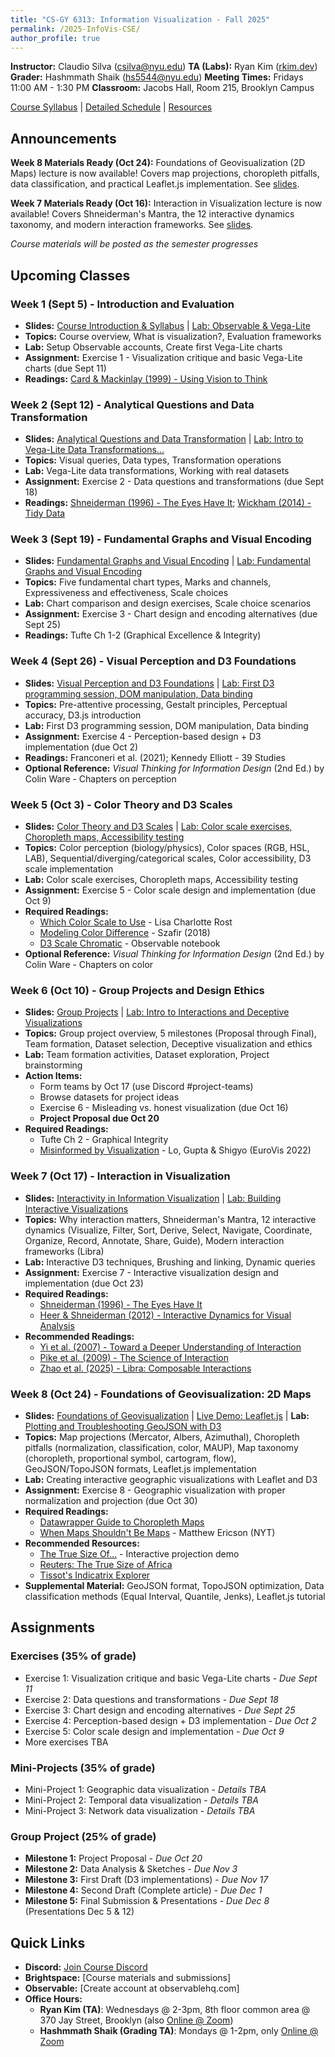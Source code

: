 ```yaml
---
title: "CS-GY 6313: Information Visualization - Fall 2025"
permalink: /2025-InfoVis-CSE/
author_profile: true
---
```


**Instructor:** Claudio Silva (csilva@nyu.edu)
**TA (Labs):** Ryan Kim ([rkim.dev](https://www.rkim.dev))
**Grader:** Hashmmath Shaik (hs5544@nyu.edu)
**Meeting Times:** Fridays 11:00 AM - 1:30 PM
**Classroom:** Jacobs Hall, Room 215, Brooklyn Campus

[Course Syllabus](/2025-InfoVis-CSE/syllabus) | [Detailed Schedule](/2025-InfoVis-CSE/schedule) | [Resources](/2025-InfoVis-CSE/resources)

## Announcements

**Week 8 Materials Ready (Oct 24):** Foundations of Geovisualization (2D Maps) lecture is now available! Covers map projections, choropleth pitfalls, data classification, and practical Leaflet.js implementation. See [slides](/2025-InfoVis-CSE/slides/week8-geovis-2d-maps.html).

**Week 7 Materials Ready (Oct 16):** Interaction in Visualization lecture is now available! Covers Shneiderman's Mantra, the 12 interactive dynamics taxonomy, and modern interaction frameworks. See [slides](/2025-InfoVis-CSE/slides/week7-interaction.html).

*Course materials will be posted as the semester progresses*

## Upcoming Classes

### Week 1 (Sept 5) - Introduction and Evaluation
- **Slides:** [Course Introduction & Syllabus](/2025-InfoVis-CSE/slides/week1-syllabus.html) | [Lab: Observable & Vega-Lite](/2025-InfoVis-CSE/labs/week1-lab.html)
- **Topics:** Course overview, What is visualization?, Evaluation frameworks
- **Lab:** Setup Observable accounts, Create first Vega-Lite charts
- **Assignment:** Exercise 1 - Visualization critique and basic Vega-Lite charts (due Sept 11)
- **Readings:** [Card & Mackinlay (1999) - Using Vision to Think](/2025-InfoVis-CSE/refs/Card_Mackinlay_Shneiderman_1999_Using_Vision_to_Think_Chapter1.pdf)

### Week 2 (Sept 12) - Analytical Questions and Data Transformation
- **Slides:** [Analytical Questions and Data Transformation](/2025-InfoVis-CSE/slides/week2-data-transformation.html) | [Lab: Intro to Vega-Lite Data Transformations...](/2025-InfoVis-CSE/labs/week2-lab.html)
- **Topics:** Visual queries, Data types, Transformation operations
- **Lab:** Vega-Lite data transformations, Working with real datasets
- **Assignment:** Exercise 2 - Data questions and transformations (due Sept 18)
- **Readings:** [Shneiderman (1996) - The Eyes Have It](/2025-InfoVis-CSE/refs/Shneiderman_1996_The_Eyes_Have_It.pdf); [Wickham (2014) - Tidy Data](/2025-InfoVis-CSE/refs/Wickham_2014_Tidy_Data.pdf)

### Week 3 (Sept 19) - Fundamental Graphs and Visual Encoding
- **Slides:** [Fundamental Graphs and Visual Encoding](/2025-InfoVis-CSE/slides/week3-fundamental-graphs.html) | [Lab: Fundamental Graphs and Visual Encoding](/2025-InfoVis-CSE/labs/week3-lab.html)
- **Topics:** Five fundamental chart types, Marks and channels, Expressiveness and effectiveness, Scale choices
- **Lab:** Chart comparison and design exercises, Scale choice scenarios
- **Assignment:** Exercise 3 - Chart design and encoding alternatives (due Sept 25)
- **Readings:** Tufte Ch 1-2 (Graphical Excellence & Integrity)

### Week 4 (Sept 26) - Visual Perception and D3 Foundations
- **Slides:** [Visual Perception and D3 Foundations](/2025-InfoVis-CSE/slides/week4-perception.html) | [Lab: First D3 programming session, DOM manipulation, Data binding](/2025-InfoVis-CSE/labs/week4-lab.html)
- **Topics:** Pre-attentive processing, Gestalt principles, Perceptual accuracy, D3.js introduction
- **Lab:** First D3 programming session, DOM manipulation, Data binding
- **Assignment:** Exercise 4 - Perception-based design + D3 implementation (due Oct 2)
- **Readings:** Franconeri et al. (2021); Kennedy Elliott - 39 Studies
- **Optional Reference:** *Visual Thinking for Information Design* (2nd Ed.) by Colin Ware - Chapters on perception

### Week 5 (Oct 3) - Color Theory and D3 Scales
- **Slides:** [Color Theory and D3 Scales](/2025-InfoVis-CSE/slides/week5-color.html) | [Lab: Color scale exercises, Choropleth maps, Accessibility testing](/2025-InfoVis-CSE/labs/week5-lab.html)
- **Topics:** Color perception (biology/physics), Color spaces (RGB, HSL, LAB), Sequential/diverging/categorical scales, Color accessibility, D3 scale implementation
- **Lab:** Color scale exercises, Choropleth maps, Accessibility testing
- **Assignment:** Exercise 5 - Color scale design and implementation (due Oct 9)
- **Required Readings:**
  - [Which Color Scale to Use](https://blog.datawrapper.de/which-color-scale-to-use-in-data-vis/) - Lisa Charlotte Rost
  - [Modeling Color Difference](https://doi.org/10.1109/TVCG.2017.2744359) - Szafir (2018)
  - [D3 Scale Chromatic](https://observablehq.com/@d3/color-schemes) - Observable notebook
- **Optional Reference:** *Visual Thinking for Information Design* (2nd Ed.) by Colin Ware - Chapters on color

### Week 6 (Oct 10) - Group Projects and Design Ethics
- **Slides:** [Group Projects](/2025-InfoVis-CSE/slides/week6-group-projects.html) | [Lab: Intro to Interactions and Deceptive Visualizations](/2025-InfoVis-CSE/labs/week6-lab.html)
- **Topics:** Group project overview, 5 milestones (Proposal through Final), Team formation, Dataset selection, Deceptive visualization and ethics
- **Lab:** Team formation activities, Dataset exploration, Project brainstorming
- **Action Items:**
  - Form teams by Oct 17 (use Discord #project-teams)
  - Browse datasets for project ideas
  - Exercise 6 - Misleading vs. honest visualization (due Oct 16)
  - **Project Proposal due Oct 20**
- **Required Readings:**
  - Tufte Ch 2 - Graphical Integrity
  - [Misinformed by Visualization](https://arxiv.org/pdf/2104.14332.pdf) - Lo, Gupta & Shigyo (EuroVis 2022)

### Week 7 (Oct 17) - Interaction in Visualization
- **Slides:** [Interactivity in Information Visualization](/2025-InfoVis-CSE/slides/week7-interaction.html) | [Lab: Building Interactive Visualizations](/2025-InfoVis-CSE/labs/week7-lab.html)
- **Topics:** Why interaction matters, Shneiderman's Mantra, 12 interactive dynamics (Visualize, Filter, Sort, Derive, Select, Navigate, Coordinate, Organize, Record, Annotate, Share, Guide), Modern interaction frameworks (Libra)
- **Lab:** Interactive D3 techniques, Brushing and linking, Dynamic queries
- **Assignment:** Exercise 7 - Interactive visualization design and implementation (due Oct 23)
- **Required Readings:**
  - [Shneiderman (1996) - The Eyes Have It](/2025-InfoVis-CSE/refs/Shneiderman_1996_The_Eyes_Have_It.pdf)
  - [Heer & Shneiderman (2012) - Interactive Dynamics for Visual Analysis](/2025-InfoVis-CSE/refs/Heer_Shneiderman_2012_Interactive_Dynamics_Visual_Analysis.pdf)
- **Recommended Readings:**
  - [Yi et al. (2007) - Toward a Deeper Understanding of Interaction](/2025-InfoVis-CSE/refs/Yi_2007_Toward_Deeper_Understanding_Interaction.pdf)
  - [Pike et al. (2009) - The Science of Interaction](/2025-InfoVis-CSE/refs/Pike_2009_Science_of_Interaction.pdf)
  - [Zhao et al. (2025) - Libra: Composable Interactions](/2025-InfoVis-CSE/refs/Zhao_2025_Libra_Composable_Interactions.pdf)

### Week 8 (Oct 24) - Foundations of Geovisualization: 2D Maps
- **Slides:** [Foundations of Geovisualization](/2025-InfoVis-CSE/slides/week8-geovis-2d-maps.html) | [Live Demo: Leaflet.js](/2025-InfoVis-CSE/slides/examples/leaflet_example.html) | **Lab:** [Plotting and Troubleshooting GeoJSON with D3](/2025-InfoVis-CSE/labs/week8-lab.html)
- **Topics:** Map projections (Mercator, Albers, Azimuthal), Choropleth pitfalls (normalization, classification, color, MAUP), Map taxonomy (choropleth, proportional symbol, cartogram, flow), GeoJSON/TopoJSON formats, Leaflet.js implementation
- **Lab:** Creating interactive geographic visualizations with Leaflet and D3
- **Assignment:** Exercise 8 - Geographic visualization with proper normalization and projection (due Oct 30)
- **Required Readings:**
  - [Datawrapper Guide to Choropleth Maps](https://www.datawrapper.de/blog/choroplethmaps)
  - [When Maps Shouldn't Be Maps](https://www.ericson.net/content/2011/10/when-maps-shouldnt-be-maps/) - Matthew Ericson (NYT)
- **Recommended Resources:**
  - [The True Size Of...](https://thetruesize.com/) - Interactive projection demo
  - [Reuters: The True Size of Africa](https://www.reuters.com/graphics/AFRICA-MAP/lgpdaqrdyvo/)
  - [Tissot's Indicatrix Explorer](https://mgimond.github.io/tissot/)
- **Supplemental Material:** GeoJSON format, TopoJSON optimization, Data classification methods (Equal Interval, Quantile, Jenks), Leaflet.js tutorial

## Assignments

### Exercises (35% of grade)
- Exercise 1: Visualization critique and basic Vega-Lite charts - *Due Sept 11*
- Exercise 2: Data questions and transformations - *Due Sept 18*
- Exercise 3: Chart design and encoding alternatives - *Due Sept 25*
- Exercise 4: Perception-based design + D3 implementation - *Due Oct 2*
- Exercise 5: Color scale design and implementation - *Due Oct 9*
- More exercises TBA

### Mini-Projects (35% of grade)
- Mini-Project 1: Geographic data visualization - *Details TBA*
- Mini-Project 2: Temporal data visualization - *Details TBA*
- Mini-Project 3: Network data visualization - *Details TBA*

### Group Project (25% of grade)
- **Milestone 1:** Project Proposal - *Due Oct 20*
- **Milestone 2:** Data Analysis & Sketches - *Due Nov 3*
- **Milestone 3:** First Draft (D3 implementations) - *Due Nov 17*
- **Milestone 4:** Second Draft (Complete article) - *Due Dec 1*
- **Milestone 5:** Final Submission & Presentations - *Due Dec 8* (Presentations Dec 5 & 12)

## Quick Links

- **Discord:** [Join Course Discord](https://discord.gg/sTEv3PnP)
- **Brightspace:** [Course materials and submissions]
- **Observable:** [Create account at observablehq.com]
- **Office Hours:**
    - **Ryan Kim (TA)**: Wednesdays @ 2-3pm, 8th floor common area @ 370 Jay Street, Brooklyn (also [Online @ Zoom](https://nyu.zoom.us/j/92815268504))
    - **Hashmmath Shaik (Grading TA)**: Mondays @ 1-2pm, only [Online @ Zoom](https://nyu.zoom.us/j/2817596431)

